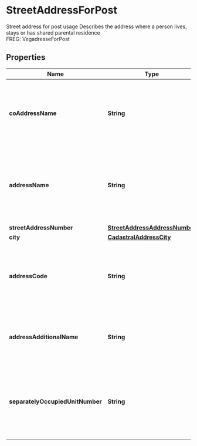

# StreetAddressForPost

Street address for post usage  Describes the address where a person lives, stays or has shared parental residence  <br>FREG: VegadresseForPost

## Properties

| Name | Type | Description | Notes |
|------------ | ------------- | ------------- | -------------|
|**coAddressName** | **String** | Description of who the recipient is in care of (C/O),  or which recipient in an organization (v/ &#x3D; with, or Att: &#x3D; \&quot;Attention\&quot;)  &lt;br&gt;FREG: CoAdressenavn |  [optional] |
|**addressName** | **String** | Name of a street, road, path, place or area  as registered in the cadastral of a municipality  &lt;br&gt;Remarks:   Does not contain street address number (housing number and lettering)  Freg: Adressenavn |  [optional] |
|**streetAddressNumber** | [**StreetAddressAddressNumber**](StreetAddressAddressNumber.md) |  |  [optional] |
|**city** | [**CadastralAddressCity**](CadastralAddressCity.md) |  |  [optional] |
|**addressCode** | **String** | Number that uniquely identifies an addressable  street, road, path, place or area  &lt;br&gt;Remarks:   Known as StreetCode (\&quot;gatekode\&quot;) in DSF  Freg: Adressekode |  [optional] |
|**addressAdditionalName** | **String** | Inherited farm name (bruksnavn) or name of a institution or building,  used as a part of the official address  &lt;br&gt;FREG: Addressetilleggsnavn |  [optional] |
|**separatelyOccupiedUnitNumber** | **String** | A letter and four digits that uniquely identifies the  separately occupied unit inside a addressable building  or part of a building  &lt;br&gt;Remarks:   Two first digits represent floor number  Freg: Bruksenhetsnummer |  [optional] |



